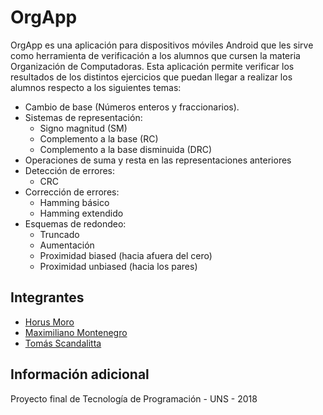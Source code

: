 # OrgApp

OrgApp es una aplicación para dispositivos móviles Android que les sirve como herramienta de verificación
a los alumnos que cursen la materia Organización de Computadoras. Esta aplicación permite verificar los 
resultados de los distintos ejercicios que puedan llegar a realizar los alumnos respecto a los siguientes temas:

- Cambio de base (Números enteros y fraccionarios).
- Sistemas de representación:
  - Signo magnitud (SM)
  - Complemento a la base (RC)
  - Complemento a la base disminuida (DRC)
- Operaciones de suma y resta en las representaciones anteriores
- Detección de errores:
  - CRC
- Corrección de errores:
  - Hamming básico
  - Hamming extendido
- Esquemas de redondeo:
  - Truncado
  - Aumentación
  - Proximidad biased (hacia afuera del cero)
  - Proximidad unbiased (hacia los pares)


## Integrantes

- [Horus Moro](https://github.com/Horus98)
- [Maximiliano Montenegro](https://github.com/maxi512)
- [Tomás Scandalitta](https://github.com/tscandalitta)

 
## Información adicional

Proyecto final de Tecnología de Programación - UNS - 2018
